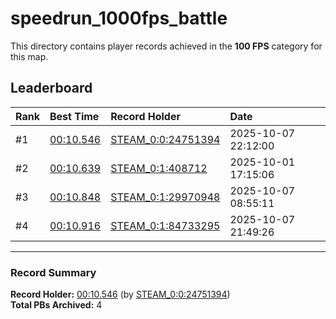 # speedrun_1000fps_battle

This directory contains player records achieved in the **100 FPS** category for this map.

## Leaderboard

| Rank | Best Time | Record Holder | Date                |
| :--- | :-------- | :------------ | :------------------ |
| #1   | [00:10.546](./00010546_STEAM_0_0_24751394_20251007-221200.zip) | [STEAM_0:0:24751394](https://speedrun16.com/profile/STEAM_0:0:24751394)   | 2025-10-07 22:12:00 |
| #2   | [00:10.639](./00010639_STEAM_0_1_408712_20251001-171506.zip) | [STEAM_0:1:408712](https://speedrun16.com/profile/STEAM_0:1:408712)   | 2025-10-01 17:15:06 |
| #3   | [00:10.848](./00010848_STEAM_0_1_29970948_20251007-085511.zip) | [STEAM_0:1:29970948](https://speedrun16.com/profile/STEAM_0:1:29970948)   | 2025-10-07 08:55:11 |
| #4   | [00:10.916](./00010916_STEAM_0_1_84733295_20251007-214926.zip) | [STEAM_0:1:84733295](https://speedrun16.com/profile/STEAM_0:1:84733295)   | 2025-10-07 21:49:26 |

---

### Record Summary
**Record Holder:** [00:10.546](./00010546_STEAM_0_0_24751394_20251007-221200.zip) (by [STEAM_0:0:24751394](https://speedrun16.com/profile/STEAM_0:0:24751394))  
**Total PBs Archived:** 4